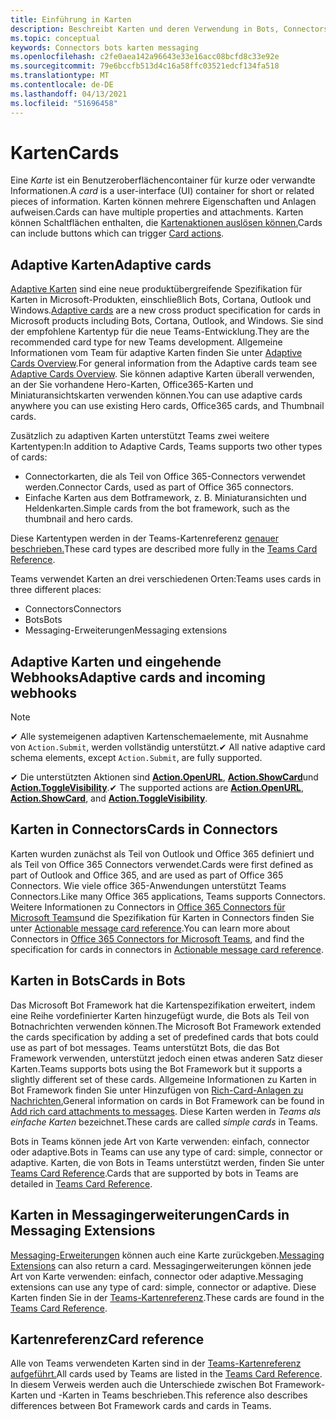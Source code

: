 ```yaml
---
title: Einführung in Karten
description: Beschreibt Karten und deren Verwendung in Bots, Connectors und Messagingerweiterungen
ms.topic: conceptual
keywords: Connectors bots karten messaging
ms.openlocfilehash: c2fe0aea142a96643e33e16acc08bcfd8c33e92e
ms.sourcegitcommit: 79e6bccfb513d4c16a58ffc03521edcf134fa518
ms.translationtype: MT
ms.contentlocale: de-DE
ms.lasthandoff: 04/13/2021
ms.locfileid: "51696458"
---
```

# <a name="cards"></a><span data-ttu-id="bf4c1-104">Karten</span><span class="sxs-lookup"><span data-stu-id="bf4c1-104">Cards</span></span>

<span data-ttu-id="bf4c1-105">Eine *Karte* ist ein Benutzeroberflächencontainer für kurze oder verwandte Informationen.</span><span class="sxs-lookup"><span data-stu-id="bf4c1-105">A *card* is a user-interface (UI) container for short or related pieces of information.</span></span> <span data-ttu-id="bf4c1-106">Karten können mehrere Eigenschaften und Anlagen aufweisen.</span><span class="sxs-lookup"><span data-stu-id="bf4c1-106">Cards can have multiple properties and attachments.</span></span> <span data-ttu-id="bf4c1-107">Karten können Schaltflächen enthalten, die [Kartenaktionen auslösen können.](~/task-modules-and-cards/cards/cards-actions.md)</span><span class="sxs-lookup"><span data-stu-id="bf4c1-107">Cards can include buttons which can trigger [Card actions](~/task-modules-and-cards/cards/cards-actions.md).</span></span>

## <a name="adaptive-cards"></a><span data-ttu-id="bf4c1-108">Adaptive Karten</span><span class="sxs-lookup"><span data-stu-id="bf4c1-108">Adaptive cards</span></span>

<span data-ttu-id="bf4c1-109">[Adaptive Karten](~/task-modules-and-cards/cards/cards-reference.md#adaptive-card) sind eine neue produktübergreifende Spezifikation für Karten in Microsoft-Produkten, einschließlich Bots, Cortana, Outlook und Windows.</span><span class="sxs-lookup"><span data-stu-id="bf4c1-109">[Adaptive cards](~/task-modules-and-cards/cards/cards-reference.md#adaptive-card) are a new cross product specification for cards in Microsoft products including Bots, Cortana, Outlook, and Windows.</span></span> <span data-ttu-id="bf4c1-110">Sie sind der empfohlene Kartentyp für die neue Teams-Entwicklung.</span><span class="sxs-lookup"><span data-stu-id="bf4c1-110">They are the recommended card type for new Teams development.</span></span> <span data-ttu-id="bf4c1-111">Allgemeine Informationen vom Team für adaptive Karten finden Sie unter [Adaptive Cards Overview](/adaptive-cards).</span><span class="sxs-lookup"><span data-stu-id="bf4c1-111">For general information from the Adaptive cards team see [Adaptive Cards Overview](/adaptive-cards).</span></span> <span data-ttu-id="bf4c1-112">Sie können adaptive Karten überall verwenden, an der Sie vorhandene Hero-Karten, Office365-Karten und Miniaturansichtskarten verwenden können.</span><span class="sxs-lookup"><span data-stu-id="bf4c1-112">You can use adaptive cards anywhere you can use existing Hero cards, Office365 cards, and Thumbnail cards.</span></span>

<span data-ttu-id="bf4c1-113">Zusätzlich zu adaptiven Karten unterstützt Teams zwei weitere Kartentypen:</span><span class="sxs-lookup"><span data-stu-id="bf4c1-113">In addition to Adaptive Cards, Teams supports two other types of cards:</span></span>

* <span data-ttu-id="bf4c1-114">Connectorkarten, die als Teil von Office 365-Connectors verwendet werden.</span><span class="sxs-lookup"><span data-stu-id="bf4c1-114">Connector Cards, used as part of Office 365 connectors.</span></span>
* <span data-ttu-id="bf4c1-115">Einfache Karten aus dem Botframework, z. B. Miniaturansichten und Heldenkarten.</span><span class="sxs-lookup"><span data-stu-id="bf4c1-115">Simple cards from the bot framework, such as the thumbnail and hero cards.</span></span>

<span data-ttu-id="bf4c1-116">Diese Kartentypen werden in der Teams-Kartenreferenz [genauer beschrieben.](~/task-modules-and-cards/cards/cards-reference.md)</span><span class="sxs-lookup"><span data-stu-id="bf4c1-116">These card types are described more fully in the [Teams Card Reference](~/task-modules-and-cards/cards/cards-reference.md).</span></span>

<span data-ttu-id="bf4c1-117">Teams verwendet Karten an drei verschiedenen Orten:</span><span class="sxs-lookup"><span data-stu-id="bf4c1-117">Teams uses cards in three different places:</span></span>

* <span data-ttu-id="bf4c1-118">Connectors</span><span class="sxs-lookup"><span data-stu-id="bf4c1-118">Connectors</span></span>
* <span data-ttu-id="bf4c1-119">Bots</span><span class="sxs-lookup"><span data-stu-id="bf4c1-119">Bots</span></span>
* <span data-ttu-id="bf4c1-120">Messaging-Erweiterungen</span><span class="sxs-lookup"><span data-stu-id="bf4c1-120">Messaging extensions</span></span>

## <a name="adaptive-cards-and-incoming-webhooks"></a><span data-ttu-id="bf4c1-121">Adaptive Karten und eingehende Webhooks</span><span class="sxs-lookup"><span data-stu-id="bf4c1-121">Adaptive cards and incoming webhooks</span></span>

> [!NOTE]
>
> <span data-ttu-id="bf4c1-122">✔ Alle systemeigenen adaptiven Kartenschemaelemente, mit Ausnahme von `Action.Submit`, werden vollständig unterstützt.</span><span class="sxs-lookup"><span data-stu-id="bf4c1-122">✔ All native adaptive card schema elements, except `Action.Submit`, are fully supported.</span></span>
>
> <span data-ttu-id="bf4c1-123">✔ Die unterstützten Aktionen sind [**Action.OpenURL**](https://adaptivecards.io/explorer/Action.OpenUrl.html), [**Action.ShowCard**](https://adaptivecards.io/explorer/Action.ShowCard.html)und [**Action.ToggleVisibility**](https://adaptivecards.io/explorer/Action.ToggleVisibility.html).</span><span class="sxs-lookup"><span data-stu-id="bf4c1-123">✔ The supported actions are [**Action.OpenURL**](https://adaptivecards.io/explorer/Action.OpenUrl.html), [**Action.ShowCard**](https://adaptivecards.io/explorer/Action.ShowCard.html), and [**Action.ToggleVisibility**](https://adaptivecards.io/explorer/Action.ToggleVisibility.html).</span></span>

## <a name="cards-in-connectors"></a><span data-ttu-id="bf4c1-124">Karten in Connectors</span><span class="sxs-lookup"><span data-stu-id="bf4c1-124">Cards in Connectors</span></span>

<span data-ttu-id="bf4c1-125">Karten wurden zunächst als Teil von Outlook und Office 365 definiert und als Teil von Office 365 Connectors verwendet.</span><span class="sxs-lookup"><span data-stu-id="bf4c1-125">Cards were first defined as part of Outlook and Office 365, and are used as part of Office 365 Connectors.</span></span> <span data-ttu-id="bf4c1-126">Wie viele office 365-Anwendungen unterstützt Teams Connectors.</span><span class="sxs-lookup"><span data-stu-id="bf4c1-126">Like many Office 365 applications, Teams supports Connectors.</span></span> <span data-ttu-id="bf4c1-127">Weitere Informationen zu Connectors in [Office 365 Connectors für Microsoft Teams](~/webhooks-and-connectors/what-are-webhooks-and-connectors.md)und die Spezifikation für Karten in Connectors finden Sie unter [Actionable message card reference](/outlook/actionable-messages/card-reference).</span><span class="sxs-lookup"><span data-stu-id="bf4c1-127">You can learn more about Connectors in [Office 365 Connectors for Microsoft Teams](~/webhooks-and-connectors/what-are-webhooks-and-connectors.md), and find the specification for cards in connectors in [Actionable message card reference](/outlook/actionable-messages/card-reference).</span></span>

## <a name="cards-in-bots"></a><span data-ttu-id="bf4c1-128">Karten in Bots</span><span class="sxs-lookup"><span data-stu-id="bf4c1-128">Cards in Bots</span></span>

<span data-ttu-id="bf4c1-129">Das Microsoft Bot Framework hat die Kartenspezifikation erweitert, indem eine Reihe vordefinierter Karten hinzugefügt wurde, die Bots als Teil von Botnachrichten verwenden können.</span><span class="sxs-lookup"><span data-stu-id="bf4c1-129">The Microsoft Bot Framework extended the cards specification by adding a set of predefined cards that bots could use as part of bot messages.</span></span> <span data-ttu-id="bf4c1-130">Teams unterstützt Bots, die das Bot Framework verwenden, unterstützt jedoch einen etwas anderen Satz dieser Karten.</span><span class="sxs-lookup"><span data-stu-id="bf4c1-130">Teams supports bots using the Bot Framework but it supports a slightly different set of these cards.</span></span> <span data-ttu-id="bf4c1-131">Allgemeine Informationen zu Karten in Bot Framework finden Sie unter Hinzufügen von [Rich-Card-Anlagen zu Nachrichten.](/bot-framework/nodejs/bot-builder-nodejs-send-rich-cards)</span><span class="sxs-lookup"><span data-stu-id="bf4c1-131">General information on cards in Bot Framework can be found in [Add rich card attachments to messages](/bot-framework/nodejs/bot-builder-nodejs-send-rich-cards).</span></span> <span data-ttu-id="bf4c1-132">Diese Karten werden in *Teams als einfache Karten* bezeichnet.</span><span class="sxs-lookup"><span data-stu-id="bf4c1-132">These cards are called *simple cards* in Teams.</span></span>

<span data-ttu-id="bf4c1-133">Bots in Teams können jede Art von Karte verwenden: einfach, connector oder adaptive.</span><span class="sxs-lookup"><span data-stu-id="bf4c1-133">Bots in Teams can use any type of card: simple, connector or adaptive.</span></span> <span data-ttu-id="bf4c1-134">Karten, die von Bots in Teams unterstützt werden, finden Sie unter [Teams Card Reference](~/task-modules-and-cards/cards/cards-reference.md).</span><span class="sxs-lookup"><span data-stu-id="bf4c1-134">Cards that are supported by bots in Teams are detailed in [Teams Card Reference](~/task-modules-and-cards/cards/cards-reference.md).</span></span>  

## <a name="cards-in-messaging-extensions"></a><span data-ttu-id="bf4c1-135">Karten in Messagingerweiterungen</span><span class="sxs-lookup"><span data-stu-id="bf4c1-135">Cards in Messaging Extensions</span></span>

<span data-ttu-id="bf4c1-136">[Messaging-Erweiterungen](~/messaging-extensions/what-are-messaging-extensions.md) können auch eine Karte zurückgeben.</span><span class="sxs-lookup"><span data-stu-id="bf4c1-136">[Messaging Extensions](~/messaging-extensions/what-are-messaging-extensions.md) can also return a card.</span></span> <span data-ttu-id="bf4c1-137">Messagingerweiterungen können jede Art von Karte verwenden: einfach, connector oder adaptive.</span><span class="sxs-lookup"><span data-stu-id="bf4c1-137">Messaging extensions can use any type of card: simple, connector or adaptive.</span></span> <span data-ttu-id="bf4c1-138">Diese Karten finden Sie in der [Teams-Kartenreferenz](~/task-modules-and-cards/cards/cards-reference.md).</span><span class="sxs-lookup"><span data-stu-id="bf4c1-138">These cards are found in the [Teams Card Reference](~/task-modules-and-cards/cards/cards-reference.md).</span></span>

## <a name="card-reference"></a><span data-ttu-id="bf4c1-139">Kartenreferenz</span><span class="sxs-lookup"><span data-stu-id="bf4c1-139">Card reference</span></span>

<span data-ttu-id="bf4c1-140">Alle von Teams verwendeten Karten sind in der [Teams-Kartenreferenz aufgeführt.](~/task-modules-and-cards/cards/cards-reference.md)</span><span class="sxs-lookup"><span data-stu-id="bf4c1-140">All cards used by Teams are listed in the [Teams Card Reference](~/task-modules-and-cards/cards/cards-reference.md).</span></span> <span data-ttu-id="bf4c1-141">In diesem Verweis werden auch die Unterschiede zwischen Bot Framework-Karten und -Karten in Teams beschrieben.</span><span class="sxs-lookup"><span data-stu-id="bf4c1-141">This reference also describes differences between Bot Framework cards and cards in Teams.</span></span>
